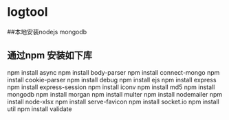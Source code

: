 # logtool
##本地安装nodejs mongodb
## 通过npm 安装如下库

  npm install async
  npm install body-parser
  npm install connect-mongo
  npm install cookie-parser
  npm install debug
  npm install ejs
  npm install express
  npm install express-session
  npm install iconv
  npm install md5
  npm install mongodb
  npm install morgan
  npm install multer
  npm install nodemailer
  npm install node-xlsx
  npm install serve-favicon
  npm install socket.io
  npm install util
  npm install validate




